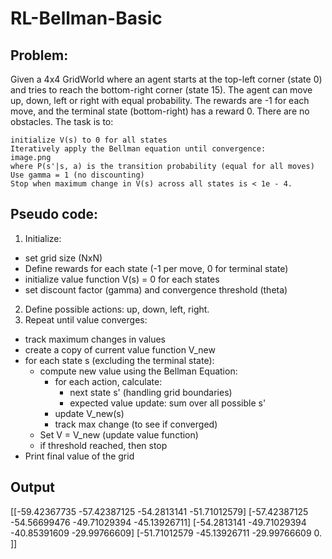 # RL-Bellman-Basic

## Problem:
Given a 4x4 GridWorld where an agent starts at the top-left corner (state 0) and tries to reach the bottom-right corner (state 15). The agent can move up, down, left or right with equal probability. The rewards are -1 for each move, and the terminal state (bottom-right) has a reward 0. There are no obstacles. The task is to:

    initialize V(s) to 0 for all states
    Iteratively apply the Bellman equation until convergence:
    image.png
    where P(s'|s, a) is the transition probability (equal for all moves)
    Use gamma = 1 (no discounting)
    Stop when maximum change in V(s) across all states is < 1e - 4.


## Pseudo code:
1.  Initialize: 
  * set grid size (NxN)
  * Define rewards for each state (-1 per move, 0 for terminal state)
  * initialize value function V(s) = 0 for each states
  * set discount factor (gamma) and convergence threshold (theta)
2.  Define possible actions: up, down, left, right.
3.  Repeat until value converges:
  * track maximum changes in values
  * create a copy of current value function V_new
  * for each state s (excluding the terminal state):
      * compute new value using the Bellman Equation:
          * for each action, calculate:
              * next state s' (handling grid boundaries)
              * expected value update: sum over all possible s'
          * update V_new(s)
          * track max change (to see if converged)
      * Set V = V_new (update value function)
      * if threshold reached, then stop
  * Print final value of the grid


## Output
[[-59.42367735 -57.42387125 -54.2813141  -51.71012579]
 [-57.42387125 -54.56699476 -49.71029394 -45.13926711]
 [-54.2813141  -49.71029394 -40.85391609 -29.99766609]
 [-51.71012579 -45.13926711 -29.99766609   0.        ]]
